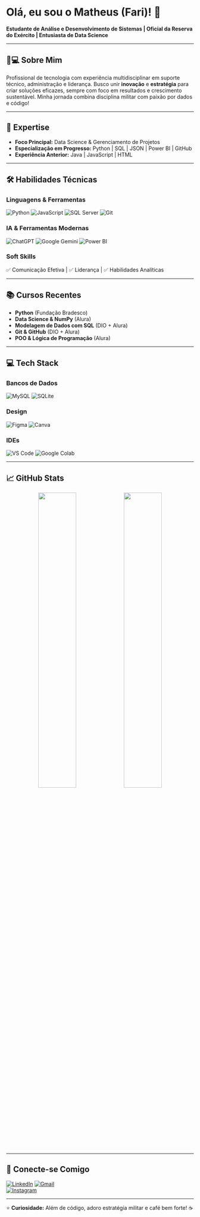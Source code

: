 # Olá, eu sou o Matheus (Fari)! 👋  
**Estudante de Análise e Desenvolvimento de Sistemas | Oficial da Reserva do Exército | Entusiasta de Data Science**

---

## 👨💻 Sobre Mim  
Profissional de tecnologia com experiência multidisciplinar em suporte técnico, administração e liderança. Busco unir **inovação** e **estratégia** para criar soluções eficazes, sempre com foco em resultados e crescimento sustentável. Minha jornada combina disciplina militar com paixão por dados e código!

---

## 🚀 Expertise  
- **Foco Principal:** Data Science & Gerenciamento de Projetos  
- **Especialização em Progresso:** Python | SQL | JSON | Power BI | GitHub  
- **Experiência Anterior:** Java | JavaScript | HTML  

---

## 🛠️ Habilidades Técnicas  
### Linguagens & Ferramentas  
![Python](https://img.shields.io/badge/python-3670A0?style=for-the-badge&logo=python&logoColor=ffdd54) 
![JavaScript](https://img.shields.io/badge/javascript-%23323330.svg?style=for-the-badge&logo=javascript&logoColor=%23F7DF1E) 
![SQL Server](https://img.shields.io/badge/Microsoft%20SQL%20Server-CC2927?style=for-the-badge&logo=microsoft%20sql%20server&logoColor=white) 
![Git](https://img.shields.io/badge/git-%23F05033.svg?style=for-the-badge&logo=git&logoColor=white)  

### IA & Ferramentas Modernas  
![ChatGPT](https://img.shields.io/badge/chatGPT-74aa9c?style=for-the-badge&logo=openai&logoColor=white) 
![Google Gemini](https://img.shields.io/badge/google%20gemini-8E75B2?style=for-the-badge&logo=google%20gemini&logoColor=white) 
![Power BI](https://img.shields.io/badge/PowerBI-F2C811?style=for-the-badge&logo=Power%20BI&logoColor=black)  

### Soft Skills  
✅ Comunicação Efetiva | ✅ Liderança | ✅ Habilidades Analíticas  

---

## 📚 Cursos Recentes  
- **Python** (Fundação Bradesco)  
- **Data Science & NumPy** (Alura)  
- **Modelagem de Dados com SQL** (DIO + Alura)  
- **Git & GitHub** (DIO + Alura)  
- **POO & Lógica de Programação** (Alura)  

---

## 💻 Tech Stack  
### Bancos de Dados  
![MySQL](https://img.shields.io/badge/mysql-%2300f.svg?style=for-the-badge&logo=mysql&logoColor=white) 
![SQLite](https://img.shields.io/badge/sqlite-%2307405e.svg?style=for-the-badge&logo=sqlite&logoColor=white)  

### Design  
![Figma](https://img.shields.io/badge/figma-%23F24E1E.svg?style=for-the-badge&logo=figma&logoColor=white) 
![Canva](https://img.shields.io/badge/Canva-%2300C4CC.svg?style=for-the-badge&logo=Canva&logoColor=white)  

### IDEs  
![VS Code](https://img.shields.io/badge/Visual%20Studio%20Code-0078d7.svg?style=for-the-badge&logo=visual-studio-code&logoColor=white) 
![Google Colab](https://img.shields.io/badge/Google%20Colab-%23F9A825.svg?style=for-the-badge&logo=googlecolab&logoColor=white)  

---

## 📈 GitHub Stats  
<div align="center">  
  <img src="https://github-readme-stats-wheat-two-53.vercel.app/api?username=devFari&theme=midnight-purple&hide_border=false&include_all_commits=false&count_private=false" width="45%" />  
  <img src="https://github-readme-stats-wheat-two-53.vercel.app/api/top-langs/?username=devFari&theme=midnight-purple&hide_border=false&include_all_commits=false&count_private=false&layout=compact" width="45%" />  
</div>  

---

## 📱 Conecte-se Comigo  
[![LinkedIn](https://img.shields.io/badge/linkedin-%230077B5.svg?style=for-the-badge&logo=linkedin&logoColor=white)](https://www.linkedin.com/in/matheus-henrique-12a152175/)
[![Gmail](https://img.shields.io/badge/Gmail-D14836?style=for-the-badge&logo=gmail&logoColor=white)](mailto:matheushnfarias@gmail.com)  
[![Instagram](https://img.shields.io/badge/Instagram-%23E4405F.svg?style=for-the-badge&logo=Instagram&logoColor=white)](https://www.instagram.com/matheus_farias06/)  

---

⭐ **Curiosidade:** Além de código, adoro estratégia militar e café bem forte! ☕  
